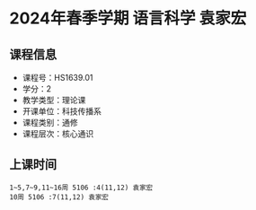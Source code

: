 # 2024年春季学期 语言科学 袁家宏






## 课程信息

- 课程号：HS1639.01
- 学分：2
- 教学类型：理论课
- 开课单位：科技传播系
- 课程类别：通修
- 课程层次：核心通识

## 上课时间

```
1~5,7~9,11~16周 5106 :4(11,12) 袁家宏
10周 5106 :7(11,12) 袁家宏
```

